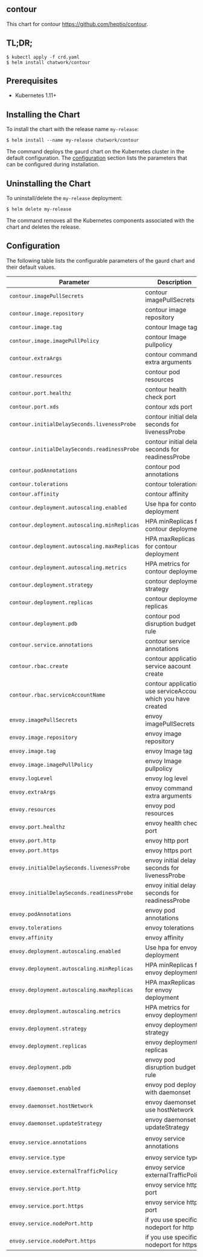 ## contour

This chart for contour https://github.com/heptio/contour.

## TL;DR;

```
$ kubectl apply -f crd.yaml
$ helm install chatwork/contour
```

## Prerequisites

* Kubernetes 1.11+

## Installing the Chart

To install the chart with the release name `my-release`:

```
$ helm install --name my-release chatwork/contour
```

The command deploys the gaurd chart on the Kubernetes cluster in the default configuration. The [configuration](https://github.com/chatwork/charts/tree/master/gaurd#configuration) section lists the parameters that can be configured during installation.

## Uninstalling the Chart

To uninstall/delete the `my-release` deployment:

```
$ helm delete my-release
```

The command removes all the Kubernetes components associated with the chart and deletes the release.

## Configuration

The following table lists the configurable parameters of the gaurd chart and their default values.

|  Parameter | Description | Default |
| --- | --- | --- |
|  `contour.imagePullSecrets` | contour imagePullSecrets | `"[]"` |
|  `contour.image.repository` | contour image repository | `"gcr.io/heptio-Image/contour"` |
|  `contour.image.tag` | contour Image tag | `"v0.14.0"` |
|  `contour.image.imagePullPolicy` | contour Image pullpolicy  | `"IfNotPresent"` |
|  `contour.extraArgs` | contour command extra arguments | `"[]"` |
|  `contour.resources` | contour pod resources| `"{}"` |
|  `contour.port.healthz` | contour health check port | `"8000"` |
|  `contour.port.xds` | contour xds port | `"8001"` |
|  `contour.initialDelaySeconds.livenessProbe` | contour initial delay seconds for livenessProbe | `"5"` |
|  `contour.initialDelaySeconds.readinessProbe` | contour initial delay seconds for readinessProbe| `"5"` |
|  `contour.podAnnotations` | contour pod annotations| `"{}"` |
|  `contour.tolerations` | contour tolerations | `"{}"` |
|  `contour.affinity` | contour affinity| `"{}"` |
|  `contour.deployment.autoscaling.enabled` | Use hpa for contour deployment | `"false"` |
|  `contour.deployment.autoscaling.minReplicas` | HPA minReplicas for contour deployment | `"2"` |
|  `contour.deployment.autoscaling.maxReplicas` | HPA maxReplicas for contour deployment | `"5"` |
|  `contour.deployment.autoscaling.metrics` | HPA metrics for contour deployment | `"[]"` |
|  `contour.deployment.strategy` | contour deployment strategy| `"{}"` |
|  `contour.deployment.replicas` | contour deployment replicas | `"1"` |
|  `contour.deployment.pdb` | contour pod disruption budget rule | `"minAvailable: 1"` |
|  `contour.service.annotations` | contour service annotations | `"{}"` |
|  `contour.rbac.create` | contour application service aacount create | `"true"` |
|  `contour.rbac.serviceAccountName` | contour application use serviceAccount which you have created | `"default"` |
|  `envoy.imagePullSecrets` | envoy imagePullSecrets | `"[]"` |
|  `envoy.image.repository` | envoy image repository | `"docker.io/envoyproxy/envoy"` |
|  `envoy.image.tag` | envoy Image tag | `"v1.11.0"` |
|  `envoy.image.imagePullPolicy` | envoy Image pullpolicy  | `"IfNotPresent"` |
|  `envoy.logLevel` | envoy log level | `"info"` |
|  `envoy.extraArgs` | envoy command extra arguments | `"[]"` |
|  `envoy.resources` | envoy pod resources| `"{}"` |
|  `envoy.port.healthz` | envoy health check port | `"8002"` |
|  `envoy.port.http` | envoy http port | `"8080"` |
|  `envoy.port.https` | envoy https port | `"8443"` |
|  `envoy.initialDelaySeconds.livenessProbe` | envoy initial delay seconds for livenessProbe | `"3"` |
|  `envoy.initialDelaySeconds.readinessProbe` | envoy initial delay seconds for readinessProbe| `"3"` |
|  `envoy.podAnnotations` | envoy pod annotations| `"{}"` |
|  `envoy.tolerations` | envoy tolerations | `"{}"` |
|  `envoy.affinity` | envoy affinity| `"{}"` |
|  `envoy.deployment.autoscaling.enabled` | Use hpa for envoy deployment | `"false"` |
|  `envoy.deployment.autoscaling.minReplicas` | HPA minReplicas for envoy deployment | `"2"` |
|  `envoy.deployment.autoscaling.maxReplicas` | HPA maxReplicas for envoy deployment | `"5"` |
|  `envoy.deployment.autoscaling.metrics` | HPA metrics for envoy deployment | `"[]"` |
|  `envoy.deployment.strategy` | envoy deployment strategy| `"{}"` |
|  `envoy.deployment.replicas` | envoy deployment replicas | `"1"` |
|  `envoy.deployment.pdb` | envoy pod disruption budget rule | `"minAvailable: 1"` |
|  `envoy.daemonset.enabled` | envoy pod deploy with daemonset | `"false"` |
|  `envoy.daemonset.hostNetwork` | envoy daemonset use hostNetwork| `"false"` |
|  `envoy.daemonset.updateStrategy` | envoy daemonset updateStrategy | `"{}"` |
|  `envoy.service.annotations` | envoy service annotations | `"service.beta.kubernetes.io/aws-load-balancer-backend-protocol: tcp"` |
|  `envoy.service.type` | envoy service type | `"LoadBalancer"` |
|  `envoy.service.externalTrafficPolicy` | envoy service externalTrafficPolicy | `"Cluster"` |
|  `envoy.service.port.http` | envoy service http port | `"8080"` |
|  `envoy.service.port.https` | envoy service https port | `"8443"` |
|  `envoy.service.nodePort.http` | if you use specific nodeport for http | `"30000"` |
|  `envoy.service.nodePort.https` | if you use specific nodeport for https | `"30001"` |
